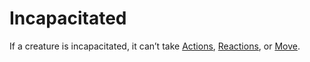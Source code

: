 # Incapacitated

If a creature is incapacitated, it can’t take [Actions](../Game%20Procedures/Action.md), [Reactions](../Game%20Procedures/Reaction.md), or [Move](../Game%20Procedures/Movement.md).